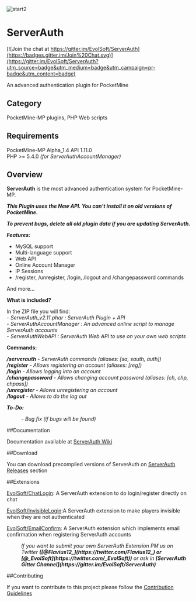 ![start2](https://cloud.githubusercontent.com/assets/10303538/6315586/9463fa5c-ba06-11e4-8f30-ce7d8219c27d.png)
# ServerAuth

[![Join the chat at https://gitter.im/EvolSoft/ServerAuth](https://badges.gitter.im/Join%20Chat.svg)](https://gitter.im/EvolSoft/ServerAuth?utm_source=badge&utm_medium=badge&utm_campaign=pr-badge&utm_content=badge)

An advanced authentication plugin for PocketMine

## Category

PocketMine-MP plugins, PHP Web scripts

## Requirements

PocketMine-MP Alpha_1.4 API 1.11.0<br>
PHP >= 5.4.0 *(for ServerAuthAccountManager)*<br>

## Overview

**ServerAuth** is the most advanced authentication system for PocketMine-MP.

***This Plugin uses the New API. You can't install it on old versions of PocketMine.***

***To prevent bugs, delete all old plugin data if you are updating ServerAuth.***

***Features:***

- MySQL support
- Multi-language support
- Web API
- Online Account Manager
- IP Sessions
- /register, /unregister, /login, /logout and /changepassword commands

And more...

**What is included?**

In the ZIP file you will find:<br>
*- ServerAuth_v2.11.phar : ServerAuth Plugin + API*<br>
*- ServerAuthAccountManager : An advanced online script to manage ServerAuth accounts*<br>
*- ServerAuthWebAPI : ServerAuth Web API to use on your own web scripts*<br>

**Commands:**

***/serverauth*** *- ServerAuth commands (aliases: [sa, sauth, auth])*<br>
***/register*** *- Allows registering an account (aliases: [reg])*<br>
***/login*** *- Allows logging into an account*<br>
***/changepassword*** *- Allows changing account password (aliases: [ch, chp, chpass])*<br>
***/unregister*** *- Allows unregistering an account*<br>
***/logout*** *- Allows to do the log out*

***To-Do:***

<dd><i>- Bug fix (if bugs will be found)</i></dd>

##Documentation

Documentation available at [ServerAuth Wiki](https://github.com/EvolSoft/ServerAuth/wiki)

##Download

You can download precompiled versions of ServerAuth on [ServerAuth Releases](https://github.com/EvolSoft/ServerAuth/releases) section

##Extensions

[EvolSoft/ChatLogin](https://github.com/EvolSoft/ChatLogin): A ServerAuth extension to do login/register directly on chat

[EvolSoft/InvisibleLogin](https://github.com/EvolSoft/InvisibleLogin):A ServerAuth extension to make players invisible when they are not authenticated

[EvolSoft/EmailConfirm](https://github.com/EvolSoft/EmailConfirm): A ServerAuth extension which implements email confirmation when registering ServerAuth accounts

<dd><i>If you want to submit your own ServerAuth Extension PM us on Twitter <b>([@Flavius12_](https://twitter.com/Flavius12_) or [@_EvolSoft](https://twitter.com/_EvolSoft))</b> or ask in <b>[ServerAuth Gitter Channel](https://gitter.im/EvolSoft/ServerAuth)</b></i></dd>

##Contributing

If you want to contribute to this project please follow the [Contribution Guidelines](https://github.com/EvolSoft/ServerAuth/blob/master/CONTRIBUTING.md)
